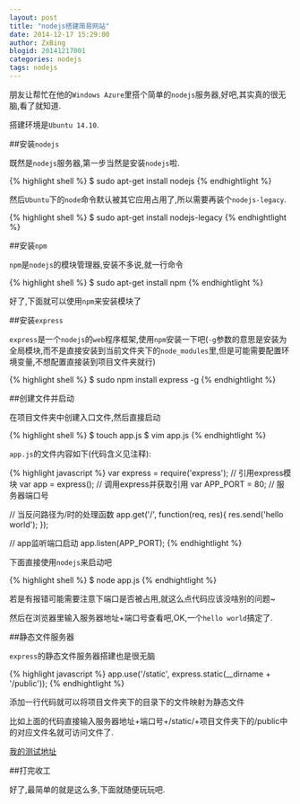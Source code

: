 ```yaml
---
layout: post
title: "nodejs搭建简易网站"
date: 2014-12-17 15:29:00
author: ZxBing
blogid: 20141217001
categories: nodejs
tags: nodejs
---
```


朋友让帮忙在他的`Windows Azure`里搭个简单的`nodejs`服务器,好吧,其实真的很无脑,看了就知道.

搭建环境是`Ubuntu 14.10`.

##安装`nodejs`

既然是`nodejs`服务器,第一步当然是安装`nodejs`啦.

{% highlight shell %}
$ sudo apt-get install nodejs
{% endhightlight %}

然后`Ubuntu`下的`node`命令默认被其它应用占用了,所以需要再装个`nodejs-legacy`.

{% highlight shell %}
$ sudo apt-get install nodejs-legacy
{% endhightlight %}

##安装`npm`

`npm`是`nodejs`的模块管理器,安装不多说,就一行命令

{% highlight shell %}
$ sudo apt-get install npm
{% endhightlight %}

好了,下面就可以使用`npm`来安装模块了

##安装`express`

`express`是一个`nodejs`的`web`程序框架,使用`npm`安装一下吧(`-g`参数的意思是安装为全局模块,而不是直接安装到当前文件夹下的`node_modules`里,但是可能需要配置环境变量,不想配置直接装到项目文件夹就行)

{% highlight shell %}
$ sudo npm install express -g
{% endhightlight %}

##创建文件并启动

在项目文件夹中创建入口文件,然后直接启动

{% highlight shell %}
$ touch app.js
$ vim app.js
{% endhightlight %}

`app.js`的文件内容如下(代码含义见注释):

{% highlight javascript %}
var express = require('express'); // 引用express模块
var app = express(); // 调用express并获取引用
var APP_PORT = 80; // 服务器端口号

// 当反问路径为/时的处理函数
app.get('/', function(req, res){
  res.send('hello world');
});

// app监听端口启动
app.listen(APP_PORT);
{% endhightlight %}

下面直接使用`nodejs`来启动吧

{% highlight shell %}
$ node app.js
{% endhightlight %}

若是有报错可能需要注意下端口是否被占用,就这么点代码应该没啥别的问题~

然后在浏览器里输入服务器地址+端口号查看吧,OK,一个`hello world`搞定了.

##静态文件服务器

`express`的静态文件服务器搭建也是很无脑

{% highlight javascript %}
app.use('/static', express.static(__dirname + '/public'));
{% endhightlight %}

添加一行代码就可以将项目文件夹下的目录下的文件映射为静态文件

比如上面的代码直接输入服务器地址+端口号+/static/+项目文件夹下的/public中的对应文件名就可访问文件了.

[我的测试地址](http://168.63.150.67:8089/static/index.html)

##打完收工

好了,最简单的就是这么多,下面就随便玩玩吧.